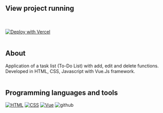 ##  View project running 
  
 <br /><br /> [![Deploy with Vercel](https://vercel.com/button)](https://vue-js-todolist-zwiicker.vercel.app/)<br /><br />

## About
  
Application of a task list (To-Do List) with add, edit and delete functions. Developed in HTML, CSS, Javascript with Vue.Js framework. <br /><br /> 
    
## Programming languages and tools

<p align="left">
  
  <a href="https://github.com/Zwiicker?tab=repositories&q=&type=&language=html&sort="><img src="https://img.shields.io/badge/HTML5-E34F26?style=for-the-badge&logo=html5&logoColor=white" alt="HTML"/></a>
   <a href="https://github.com/Zwiicker?tab=repositories&q=&type=&language=css&sort="><img src="https://img.shields.io/badge/CSS-239120?&style=for-the-badge&logo=css3&logoColor=white" alt="CSS"/></a>
  <a href="https://github.com/">
   <img src="https://img.shields.io/badge/vuejs-%2335495e.svg?style=for-the-badge&logo=vuedotjs&logoColor=%234FC08D" alt="Vue"/></a>
  <img src="https://img.shields.io/badge/GitHub-100000?style=for-the-badge&logo=github&logoColor=white" alt="github"/>
  </a>
  
</p>
<br /><br />
